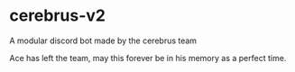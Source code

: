 # cerebrus-v2
A modular discord bot made by the cerebrus team


Ace has left the team, may this forever be in his memory as a perfect time.
